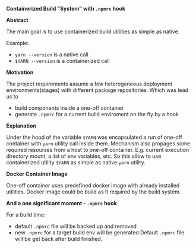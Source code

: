 **Containerized Build "System" with `.npmrc` hook**


**Abstract**

The main goal is to use containerized build utilities as simple as native.


Example:
- `yarn --version` is a native call
- `$YARN --version` is a containerized call


**Motivation**

The project requirements assume a few heterogeneous deployment environments(stages) with different package repositories. 
Which was lead us to 
- build components inside a one-off container
- generate `.npmrc` for a current build enviroment on the fly by a hook


**Explanation**

Under the hood of the variable `$YARN` was encapsulated a run of one-off container with `yarn` utility call inside them. 
Mechanism also propages some required resourses from a host to one-off container. E.g. current execution directory mount, a list of env variables, etc.
So this allow to use containerized utility `$YARN` as simple as native `yarn` utility.


**Docker Container Image**

One-off container uses predefined docker image with already installed utilities. Docker image could be build as it required by the build system.


**And a one significant moment - `.npmrc` hook**

For a build time:
- default `.npmrc` file will be backed up and removed 
- new `.npmrc` for a target build env will be generated
Default `.npmrc` file will be get back after build finished.
